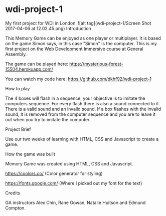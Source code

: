 # wdi-project-1
My first project for WDI in London.
![alt tag](wdi-project-1/Screen Shot 2017-04-06 at 12.02.45.png)
Introduction

This Memory Game can be enjoyed as one player or multiplayer. It is based on the game Simon says, in this case "Simon" is the computer. This is my first project on the Web Development Immersive course at General Assembly.

The game can be played here: https://mysterious-forest-15504.herokuapp.com/

You can watch my code here: https://github.com/dkhf92/wdi-project-1

How to play

The 4 boxes will flash in a sequence, your objective is to imitate the computers sequence. For every flash there is also a sound connected to it. There is a valid sound and an invalid sound. If a box flashes with the invalid sound, it is removed from the computer sequence and you are to leave it out when you try to imitate the computer.

Project Brief

Use our two weeks of learning with HTML, CSS and Javascript to create a game.

How the game was built

Memory Game was created using HTML, CSS and Javascript.

https://coolors.co/ (Color generator for styling)

https://fonts.google.com/ (Where I picked out my font for the text)

Credits

GA instructors Alex Chin, Rane Gowan, Natalie Huitson and Edmund Compton.

